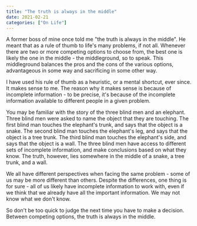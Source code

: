 ```yaml
---
title: "The truth is always in the middle"
date: 2021-02-21
categories: ["On Life"]
---
```


A former boss of mine once told me "the truth is always in the middle". He meant that as a rule of thumb to life's many problems, if not all. Whenever there are two or more competing options to choose from, the best one is likely the one in the middle - the middleground, so to speak. This middleground balances the pros and the cons of the various options, advantageous in some way and sacrificing in some other way.

I have used his rule of thumb as a heuristic, or a mental shortcut, ever since. It makes sense to me. The reason why it makes sense is because of incomplete information - to be precise, it's because of the incomplete information available to different people in a given problem.

You may be familiar with the story of the three blind men and an elephant. Three blind men were asked to name the object that they are touching. The first blind man touches the elephant's trunk, and says that the object is a snake. The second blind man touches the elephant's leg, and says that the object is a tree trunk. The third blind man touches the elephant's side, and says that the object is a wall. The three blind men have access to different sets of incomplete information, and make conclusions based on what they know. The truth, however, lies somewhere in the middle of a snake, a tree trunk, and a wall.

We all have different perspectives when facing the same problem - some of us may be more different than others. Despite the differences, one thing is for sure - all of us likely have incomplete information to work with, even if we think that we already have all the important information. We may not know what we don't know.

So don't be too quick to judge the next time you have to make a decision. Between competing options, the truth is always in the middle.